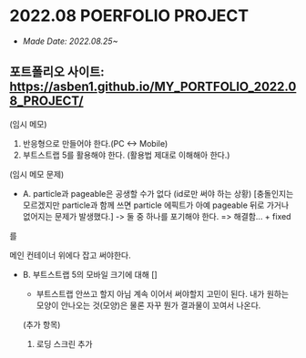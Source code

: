 # 2022.08 POERFOLIO PROJECT
- <i>Made Date: 2022.08.25~</i>

## 포트폴리오 사이트: https://asben1.github.io/MY_PORTFOLIO_2022.08_PROJECT/

(임시 메모)
1. 반응형으로 만들어야 한다.(PC <-> Mobile)
2. 부트스트랩 5를 활용해야 한다. (활용법 제대로 이해해아 한다.)



(임시 메모 문제)
- A. particle과 pageable은 공생할 수가 없다 (id로만 써야 하는 상황)
  [충돌인지는 모르겠지만 particle과 함께 쓰면 particle 에픽트가 아예 pageable 뒤로 가거나 없어지는 문제가 발생했다.]
  -> 둘 중 하나를 포기해야 한다.
    => 해결함... + fixed
 <!-- <div id="particles-js"></div> -->를
 메인 컨테이너 위에다 잡고 써야한다.

- B. 부트스트랩 5의 모바일 크기에 대해
  []

  - 부트스트랩 안쓰고 할지 아님 계속 이어서 써야할지 고민이 된다.
  내가 원하는 모양이 안나오는 것(모양)은 물론 자꾸 뭔가 결과물이 꼬여서 나온다.


  (추가 항목)
  1. 로딩 스크린 추가
